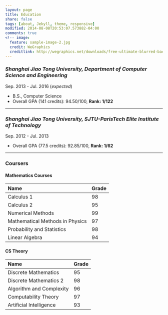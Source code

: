 ```yaml
---
layout: page
title: Education
share: false
tags: [about, Jekyll, theme, responsive]
modified: 2014-08-08T20:53:07.573882-04:00
comments: true
<!-- image:
  feature: sample-image-2.jpg
  credit: WeGraphics
  creditlink: http://wegraphics.net/downloads/free-ultimate-blurred-background-pack/ -->
---
```


### _Shanghai Jiao Tong University﻿﻿, Department of Computer Science and Engineering_
Sep. 2013 - Jul. 2016 (_expected_)  

* B.S., Computer Science
* Overall GPA (141 credits): 94.50/100, **Rank: 1/122**

***

### _Shanghai Jiao Tong University﻿﻿, SJTU-ParisTech Elite Institute of Technology_
Sep. 2012 - Jul. 2013

* Overall GPA (77.5 credits): 92.85/100, **Rank: 1/62**

***

### Coursers 

#### Mathematics Courses

| Name      | Grade          | 
| :------------- |:-------------| 
| Calculus 1   | 98 | 
| Calculus 2     | 95   |   
| Numerical Methods | 99      |  
|Mathematical Methods in Physics| 97|
|Probability and Statistics| 98|
|Linear Algebra| 94|


#### CS Theory

| Name      | Grade          | 
| :------------- |:-------------| 
|Discrete Mathematics| 95|
|Discrete Mathematics 2| 98|
| Algorithm and Complexity | 96 | 
| Computability Theory   | 97  | 
|Artificial Intelligence| 93|




                                                                                                                                                                 